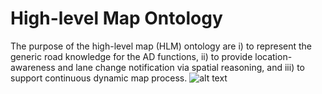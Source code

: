 # High-level Map Ontology

The purpose of the high-level map (HLM) ontology are i) to represent the generic road knowledge for the  AD functions, ii) to provide location-awareness and lane change notification via spatial reasoning, and iii) to support continuous dynamic map process.
![alt text](https://github.com/claireqiu/MapOntologies/blob/main/Figure/HighLevelMapOntology.png)
